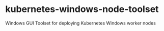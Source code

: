 # kubernetes-windows-node-toolset
Windows GUI Toolset for deploying Kubernetes Windows worker nodes
